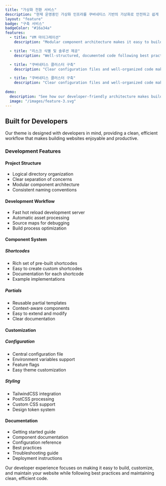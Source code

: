 ```yaml
---
title: "가상화 전환 서비스"
description: "현재 운영중인 가상화 인프라를 쿠버네티스 기반의 가상화로 안전하고 쉽게 전환 하세요."
layout: "feature"
badge: "구축 서비스"
badgeColor: "#16a34a"
features:
  - title: "VM 마이그레이션"
    description: "Modular component architecture makes it easy to build and maintain your website. Reuse components across pages while maintaining consistency."

  - title: "리스크 식별 및 솔루션 제공"
    description: "Well-structured, documented code following best practices. Makes maintenance and updates straightforward for any developer."

  - title: "쿠버네티스 클러스터 구축"
    description: "Clear configuration files and well-organized code make it simple to customize any aspect of your site. No deep Hugo knowledge required."

  - title: "쿠버네티스 클러스터 구축"
    description: "Clear configuration files and well-organized code make it simple to customize any aspect of your site. No deep Hugo knowledge required."
    
demo:
  description: "See how our developer-friendly architecture makes building websites a breeze."
  image: "/images/feature-3.svg"
---
```


## Built for Developers

Our theme is designed with developers in mind, providing a clean, efficient workflow that makes building websites enjoyable and productive.

### Development Features

#### Project Structure
- Logical directory organization
- Clear separation of concerns
- Modular component architecture
- Consistent naming conventions

#### Development Workflow
- Fast hot reload development server
- Automatic asset processing
- Source maps for debugging
- Build process optimization

#### Component System

##### Shortcodes
- Rich set of pre-built shortcodes
- Easy to create custom shortcodes
- Documentation for each shortcode
- Example implementations

##### Partials
- Reusable partial templates
- Context-aware components
- Easy to extend and modify
- Clear documentation

#### Customization

##### Configuration
- Central configuration file
- Environment variables support
- Feature flags
- Easy theme customization

##### Styling
- TailwindCSS integration
- PostCSS processing
- Custom CSS support
- Design token system

#### Documentation
- Getting started guide
- Component documentation
- Configuration reference
- Best practices
- Troubleshooting guide
- Deployment instructions

Our developer experience focuses on making it easy to build, customize, and maintain your website while following best practices and maintaining clean, efficient code.
